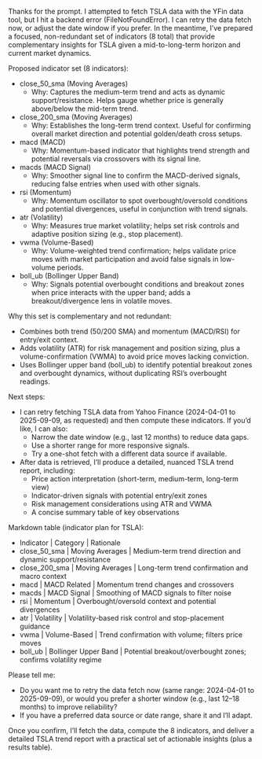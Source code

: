 Thanks for the prompt. I attempted to fetch TSLA data with the YFin data tool, but I hit a backend error (FileNotFoundError). I can retry the data fetch now, or adjust the date window if you prefer. In the meantime, I’ve prepared a focused, non-redundant set of indicators (8 total) that provide complementary insights for TSLA given a mid-to-long-term horizon and current market dynamics.

Proposed indicator set (8 indicators):
- close_50_sma (Moving Averages)
  - Why: Captures the medium-term trend and acts as dynamic support/resistance. Helps gauge whether price is generally above/below the mid-term trend.
- close_200_sma (Moving Averages)
  - Why: Establishes the long-term trend context. Useful for confirming overall market direction and potential golden/death cross setups.
- macd (MACD)
  - Why: Momentum-based indicator that highlights trend strength and potential reversals via crossovers with its signal line.
- macds (MACD Signal)
  - Why: Smoother signal line to confirm the MACD-derived signals, reducing false entries when used with other signals.
- rsi (Momentum)
  - Why: Momentum oscillator to spot overbought/oversold conditions and potential divergences, useful in conjunction with trend signals.
- atr (Volatility)
  - Why: Measures true market volatility; helps set risk controls and adaptive position sizing (e.g., stop placement).
- vwma (Volume-Based)
  - Why: Volume-weighted trend confirmation; helps validate price moves with market participation and avoid false signals in low-volume periods.
- boll_ub (Bollinger Upper Band)
  - Why: Signals potential overbought conditions and breakout zones when price interacts with the upper band; adds a breakout/divergence lens in volatile moves.

Why this set is complementary and not redundant:
- Combines both trend (50/200 SMA) and momentum (MACD/RSI) for entry/exit context.
- Adds volatility (ATR) for risk management and position sizing, plus a volume-confirmation (VWMA) to avoid price moves lacking conviction.
- Uses Bollinger upper band (boll_ub) to identify potential breakout zones and overbought dynamics, without duplicating RSI’s overbought readings.

Next steps:
- I can retry fetching TSLA data from Yahoo Finance (2024-04-01 to 2025-09-09, as requested) and then compute these indicators. If you’d like, I can also:
  - Narrow the date window (e.g., last 12 months) to reduce data gaps.
  - Use a shorter range for more responsive signals.
  - Try a one-shot fetch with a different data source if available.
- After data is retrieved, I’ll produce a detailed, nuanced TSLA trend report, including:
  - Price action interpretation (short-term, medium-term, long-term view)
  - Indicator-driven signals with potential entry/exit zones
  - Risk management considerations using ATR and VWMA
  - A concise summary table of key observations

Markdown table (indicator plan for TSLA):
- Indicator | Category | Rationale
- close_50_sma | Moving Averages | Medium-term trend direction and dynamic support/resistance
- close_200_sma | Moving Averages | Long-term trend confirmation and macro context
- macd | MACD Related | Momentum trend changes and crossovers
- macds | MACD Signal | Smoothing of MACD signals to filter noise
- rsi | Momentum | Overbought/oversold context and potential divergences
- atr | Volatility | Volatility-based risk control and stop-placement guidance
- vwma | Volume-Based | Trend confirmation with volume; filters price moves
- boll_ub | Bollinger Upper Band | Potential breakout/overbought zones; confirms volatility regime

Please tell me:
- Do you want me to retry the data fetch now (same range: 2024-04-01 to 2025-09-09), or would you prefer a shorter window (e.g., last 12–18 months) to improve reliability?
- If you have a preferred data source or date range, share it and I’ll adapt. 

Once you confirm, I’ll fetch the data, compute the 8 indicators, and deliver a detailed TSLA trend report with a practical set of actionable insights (plus a results table).